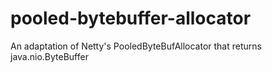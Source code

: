 # pooled-bytebuffer-allocator
An adaptation of Netty's PooledByteBufAllocator that returns java.nio.ByteBuffer
